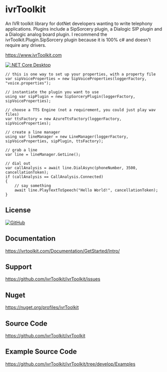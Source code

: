 ivrToolkit
==========

An IVR toolkit library for dotNet developers wanting to write telephony applications. 
Plugins include a SipSorcery plugin, a Dialogic SIP plugin and a Dialogic analog board plugin.
I recommend the ivrToolkit.Plugin.SipSorcery plugin because it is 100% c# and doesn't require any drivers.

https://www.ivrToolkit.com

[![.NET Core Desktop](https://github.com/ivrToolkit/ivrToolkit/actions/workflows/dotnet-desktop.yml/badge.svg)](https://github.com/ivrToolkit/ivrToolkit/actions/workflows/dotnet-desktop.yml)

```
// this is one way to set up your properties, with a property file
var sipVoiceProperties = new SipVoiceProperties(loggerFactory, "voice.properties");

// instantiate the plugin you want to use
using var sipPlugin = new SipSorceryPlugin(loggerFactory, sipVoiceProperties);

// choose a TTS Engine (not a requirement, you could just play wav files)
var ttsFactory = new AzureTtsFactory(loggerFactory, sipVoiceProperties);

// create a line manager
using var lineManager = new LineManager(loggerFactory, sipVoiceProperties, sipPlugin, ttsFactory);

// grab a line
var line = lineManager.GetLine();

// dial out
var callAnalysis = await line.DialAsync(phoneNumber, 3500, cancellationToken);
if (callAnalysis == CallAnalysis.Connected)
{
    // say something
    await line.PlayTextToSpeech("Hello World!", cancellationToken);
}
```

License
-------
[![GitHub](https://img.shields.io/badge/license-Apache--2.0-blue)](https://github.com/ivrToolkit/ivrToolkit/blob/develop/LICENSE)

Documentation
-------------
https://ivrtoolkit.com/Documentation/GetStarted/Intro/

Support 
-------
https://github.com/ivrToolkit/ivrToolkit/issues

Nuget
-----

https://nuget.org/profiles/ivrToolkit

Source Code
-----------
https://github.com/ivrToolkit/ivrToolkit

Example Source Code
-------------------
https://github.com/ivrToolkit/ivrToolkit/tree/develop/Examples
